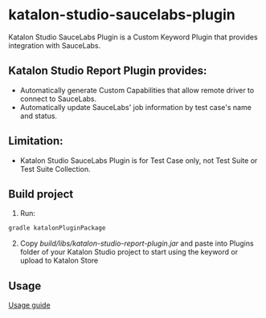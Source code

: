 # katalon-studio-saucelabs-plugin

Katalon Studio SauceLabs Plugin is a Custom Keyword Plugin that provides integration with SauceLabs.

## Katalon Studio Report Plugin provides:
- Automatically generate Custom Capabilities that allow remote driver to connect to SauceLabs.
- Automatically update SauceLabs' job information by test case's name and status.

## Limitation:
- Katalon Studio SauceLabs Plugin is for Test Case only, not Test Suite or Test Suite Collection.

## Build project
1. Run:
```sh
gradle katalonPluginPackage
```
2. Copy *build/libs/katalon-studio-report-plugin.jar* and paste into Plugins folder of your Katalon Studio project to start using the keyword or upload to Katalon Store

## Usage
[Usage guide](docs/tutorials/usage.md)
